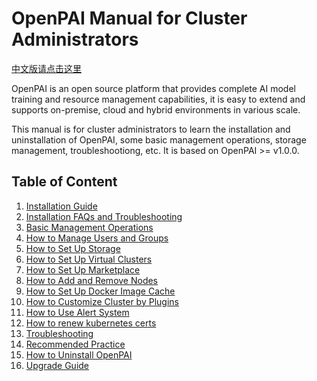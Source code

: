 # OpenPAI Manual for Cluster Administrators

[中文版请点击这里](https://openpai.readthedocs.io/zh_CN/latest/)

OpenPAI is an open source platform that provides complete AI model training and resource management capabilities, it is easy to extend and supports on-premise, cloud and hybrid environments in various scale.

This manual is for cluster administrators to learn the installation and uninstallation of OpenPAI, some basic management operations, storage management, troubleshootiong, etc. It is based on OpenPAI >= v1.0.0.

## Table of Content

1. [Installation Guide](./installation-guide.md)
2. [Installation FAQs and Troubleshooting](./installation-faqs-and-troubleshooting.md)
3. [Basic Management Operations](./basic-management-operations.md)
4. [How to Manage Users and Groups](./how-to-manage-users-and-groups.md)
5. [How to Set Up Storage](./how-to-set-up-storage.md)
6. [How to Set Up Virtual Clusters](./how-to-set-up-virtual-clusters.md)
7. [How to Set Up Marketplace](./how-to-set-up-marketplace.md)
8. [How to Add and Remove Nodes](./how-to-add-and-remove-nodes.md)
9. [How to Set Up Docker Image Cache](./how-to-set-up-docker-image-cache.md)
10. [How to Customize Cluster by Plugins](./how-to-customize-cluster-by-plugins.md)
11. [How to Use Alert System](./how-to-use-alert-system.md)
12. [How to renew kubernetes certs](./how-to-renew-k8s-cert.md)
13. [Troubleshooting](./troubleshooting.md)
14. [Recommended Practice](./recommended-practice.md)
15. [How to Uninstall OpenPAI](./how-to-uninstall-openpai.md)
16. [Upgrade Guide](./upgrade-guide.md)
